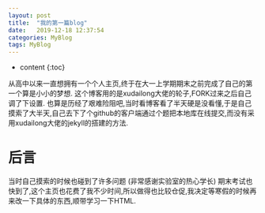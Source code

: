 ```yaml
---
layout: post
title:  "我的第一篇blog"
date:   2019-12-18 12:37:54
categories: MyBlog
tags: MyBlog
---
```


* content
{:toc}

从高中以来一直想拥有一个个人主页,终于在大一上学期期末之前完成了自己的第一个算是小小的梦想. 这个博客用的是xudailong大佬的轮子,FORK过来之后自己调了下设置. 也算是历经了艰难险阻吧,当时看博客看了半天硬是没看懂,于是自己摸索了大半天,自己去下了个github的客户端通过个题把本地库在线提交,而没有采用xudailong大佬的jekyll的搭建的方法.





# 后言

当时自己摸索的时候也碰到了许多问题 (非常感谢实验室的热心学长) 期末考试也快到了,这个主页也花费了我不少时间,所以做得也比较仓促,我决定等寒假的时候再来改一下具体的东西,顺带学习一下HTML.

